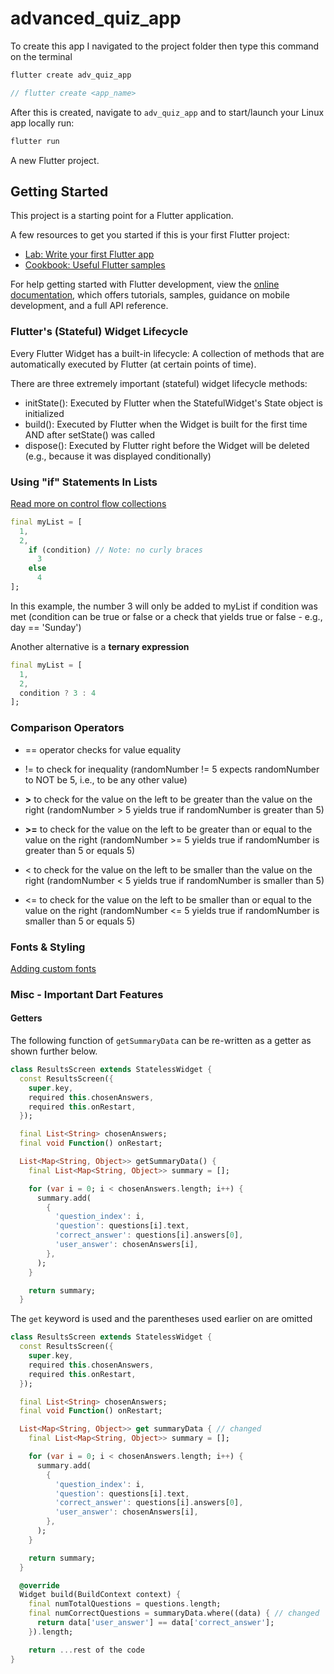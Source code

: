# advanced_quiz_app

To create this app I navigated to the project folder then type this command on the terminal

```dart
flutter create adv_quiz_app

// flutter create <app_name>
```

After this is created, navigate to `adv_quiz_app` and to start/launch your Linux app locally run:

```dart
flutter run
```

A new Flutter project.

## Getting Started

This project is a starting point for a Flutter application.

A few resources to get you started if this is your first Flutter project:

- [Lab: Write your first Flutter app](https://docs.flutter.dev/get-started/codelab)
- [Cookbook: Useful Flutter samples](https://docs.flutter.dev/cookbook)

For help getting started with Flutter development, view the
[online documentation](https://docs.flutter.dev/), which offers tutorials,
samples, guidance on mobile development, and a full API reference.

### Flutter's (Stateful) Widget Lifecycle

Every Flutter Widget has a built-in lifecycle: A collection of methods that are automatically executed by Flutter (at certain points of time).

There are three extremely important (stateful) widget lifecycle methods:

- initState(): Executed by Flutter when the StatefulWidget's State object is initialized
- build(): Executed by Flutter when the Widget is built for the first time AND after setState() was called
- dispose(): Executed by Flutter right before the Widget will be deleted (e.g., because it was displayed conditionally)

### Using "if" Statements In Lists

[Read more on control flow collections](https://github.com/dart-lang/language/blob/main/accepted/2.3/control-flow-collections/feature-specification.md "repo-link")

```dart
final myList = [
  1,
  2,
    if (condition) // Note: no curly braces
      3
    else
      4
];
```

In this example, the number 3 will only be added to myList if condition was met (condition can be true or false or a check that yields true or false - e.g., day == 'Sunday')

Another alternative is a **ternary expression**

```dart
final myList = [
  1,
  2,
  condition ? 3 : 4
];
```

### Comparison Operators

- == operator checks for value equality

- != to check for inequality (randomNumber != 5 expects randomNumber to NOT be 5, i.e., to be any other value)

- **>** to check for the value on the left to be greater than the value on the right (randomNumber > 5 yields true if randomNumber is greater than 5)

- **>=** to check for the value on the left to be greater than or equal to the value on the right (randomNumber >= 5 yields true if randomNumber is greater than 5 or equals 5)

- < to check for the value on the left to be smaller than the value on the right (randomNumber < 5 yields true if randomNumber is smaller than 5)

- <= to check for the value on the left to be smaller than or equal to the value on the right (randomNumber <= 5 yields true if randomNumber is smaller than 5 or equals 5)

### Fonts & Styling

[Adding custom fonts](https://pub.dev/packages/google_fonts "A Flutter package to use fonts from fonts.google.com")

### Misc - Important Dart Features

#### Getters

The following function of `getSummaryData` can be re-written as a getter as shown further below.

```dart
class ResultsScreen extends StatelessWidget {
  const ResultsScreen({
    super.key,
    required this.chosenAnswers,
    required this.onRestart,
  });

  final List<String> chosenAnswers;
  final void Function() onRestart;

  List<Map<String, Object>> getSummaryData() {
    final List<Map<String, Object>> summary = [];

    for (var i = 0; i < chosenAnswers.length; i++) {
      summary.add(
        {
          'question_index': i,
          'question': questions[i].text,
          'correct_answer': questions[i].answers[0],
          'user_answer': chosenAnswers[i],
        },
      );
    }

    return summary;
  }
```

The `get` keyword is used and the parentheses used earlier on are omitted

```dart
class ResultsScreen extends StatelessWidget {
  const ResultsScreen({
    super.key,
    required this.chosenAnswers,
    required this.onRestart,
  });

  final List<String> chosenAnswers;
  final void Function() onRestart;

  List<Map<String, Object>> get summaryData { // changed
    final List<Map<String, Object>> summary = [];

    for (var i = 0; i < chosenAnswers.length; i++) {
      summary.add(
        {
          'question_index': i,
          'question': questions[i].text,
          'correct_answer': questions[i].answers[0],
          'user_answer': chosenAnswers[i],
        },
      );
    }

    return summary;
  }

  @override
  Widget build(BuildContext context) {
    final numTotalQuestions = questions.length;
    final numCorrectQuestions = summaryData.where((data) { // changed
      return data['user_answer'] == data['correct_answer'];
    }).length;

    return ...rest of the code
}

```
